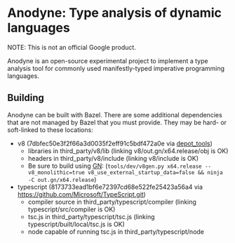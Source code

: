 # Anodyne: Type analysis of dynamic languages

NOTE: This is not an official Google product.

Anodyne is an open-source experimental project to implement a type analysis tool
for commonly used manifestly-typed imperative programming languages.

## Building

Anodyne can be built with Bazel. There are some additional dependencies that
are not managed by Bazel that you must provide. They may be hard- or soft-linked
to these locations:

  * v8 (7dbfec50e3f2f66a3d0035f2eff91c5bdf472a0e via [depot_tools](http://commondatastorage.googleapis.com/chrome-infra-docs/flat/depot_tools/docs/html/depot_tools_tutorial.html#_setting_up))
    * libraries in third_party/v8/lib (linking v8/out.gn/x64.release/obj is OK)
    * headers in third_party/v8/include (linking v8/include is OK)
    * Be sure to build using [GN](https://github.com/v8/v8/wiki/Building-with-GN): (`tools/dev/v8gen.py x64.release -- v8_monolithic=true v8_use_external_startup_data=false && ninja -C out.gn/x64.release`)
  * typescript (8173733ead1bf6e72397cd68e522fe25423a56a4 via https://github.com/Microsoft/TypeScript.git)
    * compiler source in third_party/typescript/compiler (linking typescript/src/compiler is OK)
    * tsc.js in third_party/typescript/tsc.js (linking typescript/built/local/tsc.js is OK)
    * node capable of running tsc.js in third_party/typescript/node
